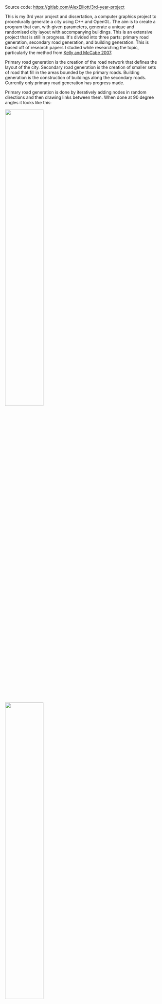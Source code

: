 Source code: 
https://gitlab.com/AlexElliott/3rd-year-project

This is my 3rd year project and dissertation, a computer graphics project to procedurally generate a city using C++ and OpenGL. The aim is to create a program that can, with given parameters, generate a unique and randomised city layout with accompanying buildings. This is an extensive project that is still in progress. It's divided into three parts: primary road generation, secondary road generation, and building generation. This is based off of research papers I studied while researching the topic, particularly the method from [Kelly and McCabe 2007](https://www.researchgate.net/publication/357658334_Citygen_An_Interactive_System_for_Procedural_City_Generation).

Primary road generation is the creation of the road network that defines the layout of the city. Secondary road generation is the creation of smaller sets of road that fill in the areas bounded by the primary roads. Building generation is the construction of buildings along the secondary roads. Currently only primary road generation has progress made.

Primary road generation is done by iteratively adding nodes in random directions and then drawing links between them. When done at 90 degree angles it looks like this:

<img src="https://user-images.githubusercontent.com/57454635/156932550-1a799082-bdc5-4d19-bcc4-b93c7377761f.PNG" width=50% height=50%>
<img src="https://user-images.githubusercontent.com/57454635/156932565-de0e4f4e-077d-402a-8d21-c1936171d4ff.PNG" width=50% height=50%>

The road at different angles is still in-progress.
